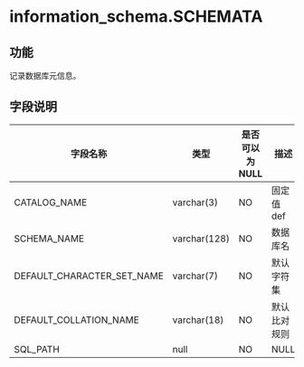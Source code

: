 information_schema.SCHEMATA
================================================

功能
-----------

记录数据库元信息。

字段说明
-------------

|          **字段名称**          |    **类型**    | **是否可以为 NULL** | **描述**  |
|----------------------------|--------------|----------------|---------|
| CATALOG_NAME               | varchar(3)   | NO             | 固定值 def |
| SCHEMA_NAME                | varchar(128) | NO             | 数据库名    |
| DEFAULT_CHARACTER_SET_NAME | varchar(7)   | NO             | 默认字符集   |
| DEFAULT_COLLATION_NAME     | varchar(18)  | NO             | 默认比对规则  |
| SQL_PATH                   | null         | NO             | NULL    |

